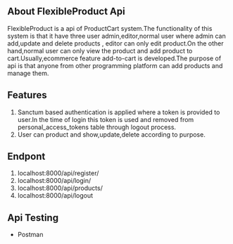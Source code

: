 ## About FlexibleProduct Api

FlexibleProduct is a api of ProductCart system.The functionality of this system is that it have three user admin,editor,normal user where admin can add,update and delete products , editor can only edit product.On the other hand,normal user can only view the product and add product to cart.Usually,ecommerce feature add-to-cart is developed.The purpose of api is that anyone from other programming platform can add products and manage them.

## Features

1. Sanctum based authentication is applied where a token is provided to user.In the time of login this token is used and removed from personal_access_tokens table through logout process.
2. User can product and show,update,delete according to purpose.


## Endpont

1. localhost:8000/api/register/
2. localhost:8000/api/login/
3. localhost:8000/api/products/
4. localhost:8000/api/logout


## Api Testing
- Postman
